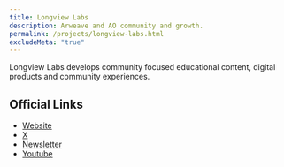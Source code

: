 ```yaml
---
title: Longview Labs
description: Arweave and AO community and growth.
permalink: /projects/longview-labs.html
excludeMeta: "true"
---
```


Longview Labs develops community focused educational content, digital products and community experiences.

## Official Links

- [Website](https://www.longviewlabs.co/)
- [X](https://x.com/onlyarweave)
- [Newsletter](https://arweavehub.com/today)
- [Youtube](https://www.youtube.com/channel/UC-3G4h9_PkNu9pTuHb9aw3w)
